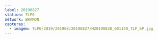 ```yaml
---
label: 20190827
station: TLP6
network: BRAMON
capturas:
  - imagem: TLP6/2019/201908/20190827/M20190828_001149_TLP_6P.jpg
---
```

